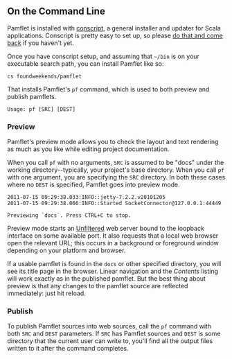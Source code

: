 On the Command Line
-------------------

Pamflet is installed with [conscript][conscript], a general installer
and updater for Scala applications. Conscript is pretty easy to set
up, so please [do that and come back][conscript] if you haven't yet.

[conscript]: https://github.com/foundweekends/conscript#readme

Once you have conscript setup, and assuming that `~/bin` is on your
executable search path, you can install Pamflet like so:

    cs foundweekends/pamflet

That installs Pamflet's `pf` command, which is used to both preview
and publish pamflets. 

    Usage: pf [SRC] [DEST]

### Preview

Pamflet's preview mode allows you to check the layout and text
rendering as much as you like while editing project documentation.

When you call `pf` with no arguments, `SRC` is assumed to be "docs"
under the working directory--typically, your project's base
directory. When you call `pf` with one argument, you are specifying
the `SRC` directory. In both these cases where no `DEST` is specified,
Pamflet goes into preview mode.

    2011-07-15 09:29:38.033:INFO::jetty-7.2.2.v20101205
    2011-07-15 09:29:38.066:INFO::Started SocketConnector@127.0.0.1:44449

    Previewing `docs`. Press CTRL+C to stop.

Preview mode starts an [Unfiltered][uf] web server bound to the
loopback interface on some available port. It also requests that a
local web browser open the relevant URL; this occurs in a background
or foreground window depending on your platform and browser.

[uf]: http://unfiltered.ws

If a usable pamflet is found in the `docs` or other specified
directory, you will see its title page in the browser. Linear
navigation and the *Contents* listing will work exactly as in the
published pamflet. But the best thing about preview is that any
changes to the pamflet source are reflected immediately: just hit
reload.

### Publish

To publish Pamflet sources into web sources, call the `pf` command
with both `SRC` and `DEST` parameters. If `SRC` has Pamflet sources
and `DEST` is some directory that the current user can write to,
you'll find all the output files written to it after the command
completes.
